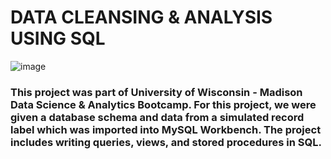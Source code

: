 # DATA CLEANSING & ANALYSIS USING SQL
![image](https://user-images.githubusercontent.com/104881089/227339734-3a23d917-8668-412f-bf5e-55bfc9635ed6.png)

### This project was part of University of Wisconsin - Madison Data Science & Analytics Bootcamp. For this project, we were given a database schema and data from a simulated record label which was imported into MySQL Workbench. The project includes writing queries, views, and stored procedures in SQL.
